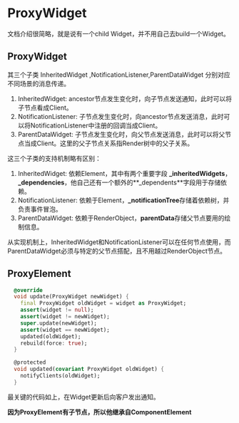 # ProxyWidget
文档介绍很简略，就是说有一个child Widget，并不用自己去build一个Widget。


## ProxyWidget
其三个子类 InheritedWidget ,NotificationListener,ParentDataWidget 分别对应不同场景的消息传递。

1. InheritedWidget: ancestor节点发生变化时，向子节点发送通知，此时可以将子节点看成Client。
2. NotificationListener: 子节点发生变化时，向ancestor节点发送消息，此时可以将NotificationListener中注册的回调当成Client。
3. ParentDataWidget: 子节点发生变化时，向父节点发送消息，此时可以将父节点当成Client。这里的父子节点关系指Render树中的父子关系。

这三个子类的支持机制略有区别：

1. InheritedWidget: 依赖Element，其中有两个重要字段 **_inheritedWidgets**， **_dependencies**，他自己还有一个额外的**_dependents**字段用于存储依赖。
2. NotificationListener: 依赖于Element，**_notificationTree**存储着依赖树，并负责事件冒泡。
3. ParentDataWidget: 依赖于RenderObject，**parentData**存储父节点要用的绘制信息。

从实现机制上，InheritedWidget和NotificationListener可以在任何节点使用，而ParentDataWidget必须与特定的父节点搭配，且不用越过RenderObject节点。

## ProxyElement

```dart
  @override
  void update(ProxyWidget newWidget) {
    final ProxyWidget oldWidget = widget as ProxyWidget;
    assert(widget != null);
    assert(widget != newWidget);
    super.update(newWidget);
    assert(widget == newWidget);
    updated(oldWidget);
    rebuild(force: true);
  }

  @protected
  void updated(covariant ProxyWidget oldWidget) {
    notifyClients(oldWidget);
  } 
```

最关键的代码如上，在Widget更新后向客户发出通知。

**因为ProxyElement有子节点，所以他继承自ComponentElement**